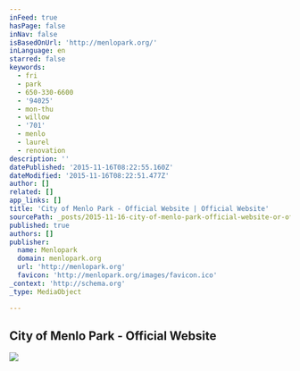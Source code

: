 ```yaml
---
inFeed: true
hasPage: false
inNav: false
isBasedOnUrl: 'http://menlopark.org/'
inLanguage: en
starred: false
keywords:
  - fri
  - park
  - 650-330-6600
  - '94025'
  - mon-thu
  - willow
  - '701'
  - menlo
  - laurel
  - renovation
description: ''
datePublished: '2015-11-16T08:22:55.160Z'
dateModified: '2015-11-16T08:22:51.477Z'
author: []
related: []
app_links: []
title: 'City of Menlo Park - Official Website | Official Website'
sourcePath: _posts/2015-11-16-city-of-menlo-park-official-website-or-official-website.md
published: true
authors: []
publisher:
  name: Menlopark
  domain: menlopark.org
  url: 'http://menlopark.org'
  favicon: 'http://menlopark.org/images/favicon.ico'
_context: 'http://schema.org'
_type: MediaObject

---
```

<article style=""><h1>City of Menlo Park - Official Website</h1><img src="http://menlopark.org/ImageRepository/Path?filePath=%2fdocuments%5cIntranet%5c18%2ffall-vibrant+community_201501301403454730.jpg" /></article>